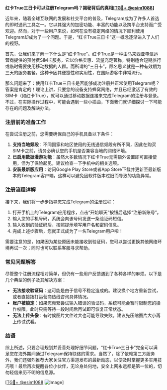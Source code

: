 **红卡True三日卡可以注册Telegram吗？揭秘背后的真相[[TG💪+ @esim1088](https://t.me/s/esim1088)]**

近年来，随着全球互联网的发展和社交平台的普及，Telegram成为了许多人首选的即时通讯工具之一。它以其强大的加密功能、丰富的功能以及跨平台支持而广受欢迎。然而，对于一些用户来说，如何在没有稳定网络的情况下顺利使用Telegram却成为了一个问题。于是，“红卡True三日卡”这一概念逐渐进入了人们的视野。

首先，让我们来了解一下什么是“红卡True”。红卡True是一种由马来西亚电信运营商提供的预付费SIM卡服务，它以价格实惠、流量充足著称，特别适合短期旅行或临时需要使用移动数据的人群。而所谓的“三日卡”，顾名思义就是一种有效期为三天的服务套餐。这种卡因其便捷性和实用性，在国际游客中非常流行。

那么问题来了：使用红卡True三日卡是否能够成功注册并正常使用Telegram呢？答案是肯定的！理论上讲，只要您的设备支持蜂窝网络，并且已经激活了有效的SIM卡（如红卡True），就可以通过移动数据连接来完成Telegram的注册与登录。不过，在实际操作过程中，可能会遇到一些小插曲，下面我们就详细探讨一下可能存在的问题及解决办法。

### 注册前的准备工作

在尝试注册之前，您需要确保自己的手机具备以下条件：
1. **支持当地频段**：不同国家和地区使用的无线通信频段有所不同，因此在购买SIM卡之前，请务必确认您的手机是否兼容当地的网络环境。
2. **已启用数据漫游功能**：虽然大多数情况下红卡True无需额外设置即可直接使用，但为了保险起见，建议检查一下手机中的相关选项。
3. **安装最新版应用**：访问Google Play Store或者App Store下载并更新至最新版本的Telegram客户端，这样可以避免因软件版本过旧而导致的功能异常。

### 注册流程详解

接下来，我们将一步步指导您完成Telegram的注册过程：

1. 打开手机上的Telegram应用程序，点击“开始聊天”按钮后选择“注册新账号”。
2. 输入您的手机号码，系统会向该号码发送一条验证码短信。
3. 输入收到的验证码后，按照提示填写用户名和密码信息。
4. 完成上述步骤后，您就正式成为了一名Telegram用户啦！

需要注意的是，如果因为某些原因未能接收到验证码，您可以尝试更换其他网络环境再试一次；同时也可以联系客服寻求帮助。

### 常见问题解答

尽管整个注册流程相对简单，但仍有一些用户反馈遇到了各种各样的麻烦。以下是几个典型的例子及其解决方案：

- **无法接收验证码**：这可能是由于信号不稳定造成的。建议换个地方重新尝试，或者直接拨打运营商热线咨询具体情况。
- **账户被锁定**：如果您频繁尝试输入错误的验证码，系统可能会暂时限制您的操作权限。此时只需等待一段时间后再试即可恢复正常状态。
- **无法上传头像**：有时候图片文件过大也可能导致失败。建议先压缩图片大小再上传试试看。

### 结语

综上所述，只要合理规划并妥善处理好细节问题，“红卡True三日卡”完全可以满足您在海外期间通过Telegram保持联络的需求。当然了，除了依赖第三方服务外，我们还强烈推荐大家关注官方渠道发布的最新动态，以便及时掌握更多实用技巧哦！最后再次提醒各位小伙伴，无论身处何地，安全上网永远都是第一位的，切勿轻信来历不明的信息源。

[[TG💪+ @esim1088](https://t.me/s/esim1088) ![Image](https://i.postimg.cc/4NQfJmqS/Snipaste-2025-05-13-00-14-12.png)]